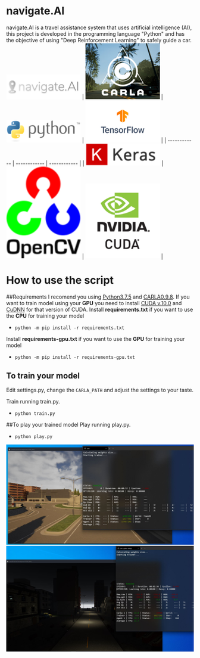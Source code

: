 # navigate.AI
navigate.AI is a travel assistance system that uses artificial intelligence (AI), this project is developed in the programming language "Python" and has the objective of using "Deep Reinforcement Learning" to safely guide a car.
<img src="images/logo.png" width="200">
| <img src="images/carla.JPG" width="200"> | <img src="images/python.png" width="200"> | <img src="images/tensorflow.png" width="200"> |
| ------------ | ------------ | ------------ |
| <img src="images/keras.png" width="200"> | <img src="images/opencv.png" width="200"> | <img src="images/cuda.png" width="200"> |

# How to use the script
##Requirements
I recomend you using [Python3.7.5](https://www.python.org/downloads/release/python-375/ "Python3.7.5") and [CARLA0.9.8](https://github.com/carla-simulator/carla/releases/tag/0.9.8 "CARLA0.9.8").
If you want to train model using your **GPU** you need to install [CUDA v.10.0](https://developer.nvidia.com/cuda-10.0-download-archive "CUDA v.10.0") and [CuDNN](https://developer.nvidia.com/rdp/cudnn-archive "CuDNN") for that version of CUDA.
Install **requirements.txt** if you want to use the **CPU** for training your model
- `python -m pip install -r requirements.txt`

Install **requirements-gpu.txt** if you want to use the **GPU** for training your model
- `python -m pip install -r requirements-gpu.txt`
## To train your model
Edit settings.py, change the `CARLA_PATH` and adjust the settings to your taste.

Train running train.py.
- `python train.py`

##To play your trained model
Play running play.py.
- `python play.py`
<img src="images/carla1.JPG">
<img src="images/carla2.JPG">
